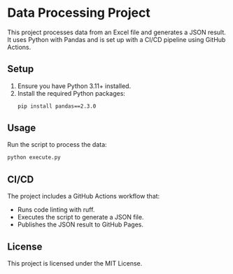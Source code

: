 # Data Processing Project

This project processes data from an Excel file and generates a JSON result. It uses Python with Pandas and is set up with a CI/CD pipeline using GitHub Actions.

## Setup

1. Ensure you have Python 3.11+ installed.
2. Install the required Python packages:
   ```bash
   pip install pandas==2.3.0
   ```

## Usage

Run the script to process the data:
```bash
python execute.py
```

## CI/CD

The project includes a GitHub Actions workflow that:
- Runs code linting with ruff.
- Executes the script to generate a JSON file.
- Publishes the JSON result to GitHub Pages.

## License

This project is licensed under the MIT License.